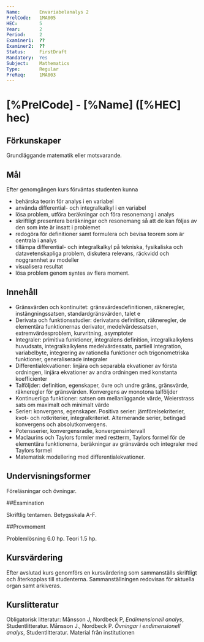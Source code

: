```yaml
---
Name:       Envariabelanalys 2
PrelCode:   1MA005
HEC:        5
Year:       2
Period:     2
Examiner1:  ??    
Examiner2:  ??
Status:     FirstDraft
Mandatory:  Yes
Subject:    Mathematics
Type:       Regular
PreReq:     1MA003
---
```


# [%PrelCode] - [%Name] ([%HEC] hec)

## Förkunskaper

Grundläggande matematik eller motsvarande. 

## Mål

Efter genomgången kurs förväntas studenten kunna

- behärska teorin för analys i en variabel
- använda differential- och integralkalkyl i en variabel
- lösa problem, utföra beräkningar och föra resonemang i analys
- skriftligt presentera beräkningar och resonemang så att de kan följas av den som inte är insatt i problemet
- redogöra för definitioner samt formulera och bevisa teorem som är centrala i analys
- tillämpa differential- och integralkalkyl på tekniska, fysikaliska och datavetenskapliga problem, diskutera relevans, räckvidd och noggrannhet av modeller
- visualisera resultat
- lösa problem genom syntes av flera moment. 


## Innehåll

- Gränsvärden och kontinuitet: gränsvärdesdefinitionen, räkneregler, instängningssatsen, standardgränsvärden, talet e
- Derivata och funktionsstudier: derivatans definition, räkneregler, de elementära funktionernas derivator, medelvärdessatsen, extremvärdesproblem, kurvritning, asymptoter
- Integraler: primitiva funktioner, integralens definition, integralkalkylens huvudsats, integralkalkylens medelvärdessats, partiell integration, variabelbyte, integrering av rationella funktioner och trigonometriska funktioner, generaliserade integraler
- Differentialekvationer: linjära och separabla ekvationer av första ordningen, linjära ekvationer av andra ordningen med konstanta koefficienter
- Talföljder: definition, egenskaper, övre och undre gräns, gränsvärde, räkneregler för gränsvärden. Konvergens av monotona talföljder
- Kontinuerliga funktioner: satsen om mellanliggande värde, Weierstrass sats om maximalt och minimalt värde
- Serier: konvergens, egenskaper. Positiva serier: jämförelsekriterier, kvot- och rotkriterier, integralkriteriet. Alternerande serier, betingad konvergens och absolutkonvergens.
- Potensserier, konvergensradie, konvergensintervall
- Maclaurins och Taylors formler med restterm, Taylors formel för de elementära funktionerna, beräkningar av gränsvärde och integraler med Taylors formel
- Matematisk modellering med differentialekvationer. 

## Undervisningsformer

Föreläsningar och övningar. 

##Examination

Skriftlig tentamen. Betygsskala A-F.

##Provmoment

Problemlösning 6.0 hp. Teori 1.5 hp. 

## Kursvärdering

Efter avslutad kurs genomförs en kursvärdering som sammanställs skriftligt och återkopplas till studenterna. Sammanställningen redovisas för aktuella organ samt arkiveras.

## Kurslitteratur

Obligatorisk litteratur: 
Månsson J, Nordbeck P, *Endimensionell analys*, Studentlitteratur. 
Månsson J., Nordbeck P. *Övningar i endimensionell analys*, Studentlitteratur. 
Material från institutionen